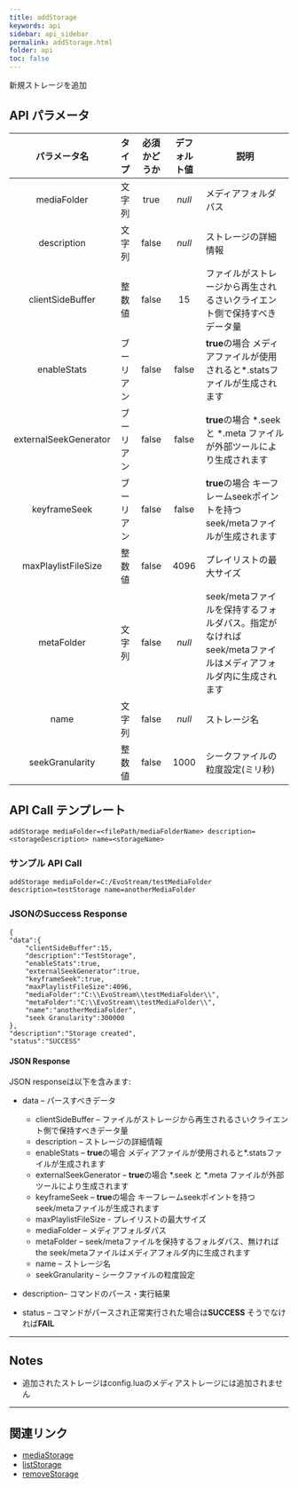 ```yaml
---
title: addStorage
keywords: api
sidebar: api_sidebar
permalink: addStorage.html
folder: api
toc: false
---
```


新規ストレージを追加



## API パラメータ

| パラメータ名  |  タイプ | 必須かどうか | デフォルト値 | 説明 |
| :-------------------: | :-----: | :-------: | :-----------: | ---------------------------------------- |
|      mediaFolder      | 文字列  |   true    |    *null*     | メディアフォルダパス |
|      description      |  文字列  |   false   |    *null*     | ストレージの詳細情報 |
|   clientSideBuffer    | 整数値 |   false   |      15       | ファイルがストレージから再生されるさいクライエント側で保持すべきデータ量 |
|      enableStats      | ブーリアン |   false   |     false     | **true**の場合 メディアファイルが使用されると*.statsファイルが生成されます |
| externalSeekGenerator | ブーリアン |   false   |     false     | **true**の場合 *.seek と *.meta ファイルが外部ツールにより生成されます |
|     keyframeSeek      | ブーリアン |   false   |     false     | **true**の場合 キーフレームseekポイントを持つseek/metaファイルが生成されます |
|  maxPlaylistFileSize  | 整数値 |   false   |     4096      | プレイリストの最大サイズ |
|      metaFolder       | 文字列  |   false   |    *null*     | seek/metaファイルを保持するフォルダパス。指定がなければseek/metaファイルはメディアフォルダ内に生成されます
|         name          | 文字列  |   false   |    *null*     | ストレージ名 |
|    seekGranularity    | 整数値 |   false   |     1000      | シークファイルの粒度設定(ミリ秒) |



## API Call テンプレート

```
addStorage mediaFolder=<filePath/mediaFolderName> description=<storageDescription> name=<storageName>
```



### サンプル API Call

```
addStorage mediaFolder=C:/EvoStream/testMediaFolder description=testStorage name=anotherMediaFolder
```



### JSONのSuccess Response

```
{
"data":{
    "clientSideBuffer":15,
    "description":"TestStorage",
    "enableStats":true,
    "externalSeekGenerator":true,
    "keyframeSeek":true,
    "maxPlaylistFileSize":4096,
    "mediaFolder":"C:\\EvoStream\\testMediaFolder\\",
    "metaFolder":"C:\\EvoStream\\testMediaFolder\\",
    "name":"anotherMediaFolder",
    "seek Granularity":300000
},
"description":"Storage created",
"status":"SUCCESS"
```



#### JSON Response

JSON responseは以下を含みます:

- data – パースすべきデータ
  - clientSideBuffer – ファイルがストレージから再生されるさいクライエント側で保持すべきデータ量
  - description – ストレージの詳細情報
  - enableStats – **true**の場合 メディアファイルが使用されると*.statsファイルが生成されます
  - externalSeekGenerator – **true**の場合 *.seek と *.meta ファイルが外部ツールにより生成されます
  - keyframeSeek – **true**の場合 キーフレームseekポイントを持つseek/metaファイルが生成されます
  - maxPlaylistFileSize - プレイリストの最大サイズ
  - mediaFolder – メディアフォルダパス
  - metaFolder – seek/metaファイルを保持するフォルダパス、無ければthe seek/metaファイルはメディアフォルダ内に生成されます
  - name – ストレージ名
  - seekGranularity – シークファイルの粒度設定


- description– コマンドのパース・実行結果
- status – コマンドがパースされ正常実行された場合は**SUCCESS** そうでなければ**FAIL**

------

## Notes

- 追加されたストレージはconfig.luaのメディアストレージには追加されません


------

## 関連リンク

- [mediaStorage](userguide_confuglua.html#mediastorage)
- [listStorage](listStorage.html)
- [removeStorage](removeStorage.html)

